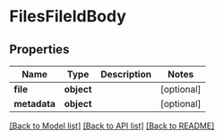# FilesFileIdBody

## Properties
Name | Type | Description | Notes
------------ | ------------- | ------------- | -------------
**file** | **object** |  | [optional] 
**metadata** | **object** |  | [optional] 

[[Back to Model list]](../README.md#documentation-for-models) [[Back to API list]](../README.md#documentation-for-api-endpoints) [[Back to README]](../README.md)

